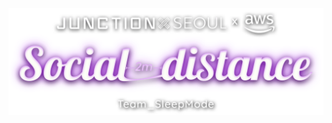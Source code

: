 <p align="center">
  <img src="https://github.com/sleep-mode/social-distance/raw/master/assets/title.png" alt="title" width="600" />
</p>
